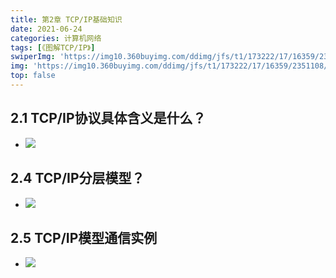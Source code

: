 ```yaml
---
title: 第2章 TCP/IP基础知识
date: 2021-06-24
categories: 计算机网络
tags: [《图解TCP/IP》]
swiperImg: 'https://img10.360buyimg.com/ddimg/jfs/t1/173222/17/16359/2351108/60d3e12dE1126d055/077fbbf181f8ee19.png' # 该文章在轮播图中的图片
img: 'https://img10.360buyimg.com/ddimg/jfs/t1/173222/17/16359/2351108/60d3e12dE1126d055/077fbbf181f8ee19.png' # 该文章图片，可以是本地目录下图片也可以是http://xxx图片
top: false
---
```

## 2.1 TCP/IP协议具体含义是什么？

- ![](https://img11.360buyimg.com/ddimg/jfs/t1/179434/14/10976/69551/60d3d3ffE2223d64f/334cac42e28c9f85.jpg)
## 2.4 TCP/IP分层模型？

- ![](https://img10.360buyimg.com/ddimg/jfs/t1/130799/23/16984/172129/60d3dfe4E30425cc7/89d002a00de3ef48.jpg)
## 2.5 TCP/IP模型通信实例

- ![](https://img13.360buyimg.com/ddimg/jfs/t1/169177/23/9325/394530/60d3e047Ef27e831c/eb22f13e3ecee896.jpg)
